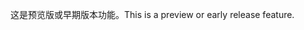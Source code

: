 <span data-ttu-id="6d9df-101">这是预览版或早期版本功能。</span><span class="sxs-lookup"><span data-stu-id="6d9df-101">This is a preview or early release feature.</span></span>